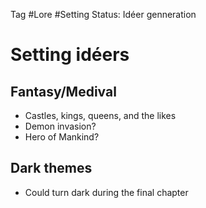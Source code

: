 Tag #Lore #Setting
Status: Idéer genneration

# Setting idéers
## Fantasy/Medival
- Castles, kings, queens, and the likes
- Demon invasion?
- Hero of Mankind?

## Dark themes
- Could turn dark during the final chapter